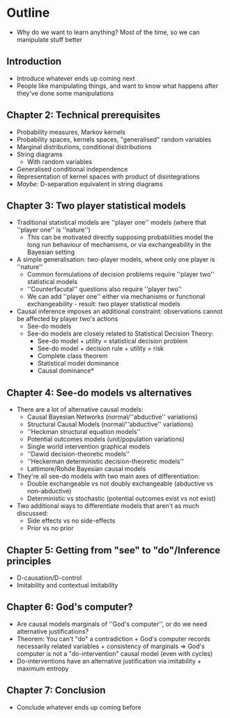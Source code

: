 # Outline

 - Why do we want to learn anything? Most of the time, so we can manipulate stuff better



## Introduction

- Introduce whatever ends up coming next
- People like manipulating things, and want to know what happens after they've done some manipulations




## Chapter 2: Technical prerequisites

- Probability measures, Markov kernels
- Probability spaces, kernels spaces, "generalised" random variables
- Marginal distributions, conditional distributions
- String diagrams
    - With random variables
- Generalised conditional independence
- Representation of kernel spaces with product of disintegrations
- *Maybe:* D-separation equivalent in string diagrams

## Chapter 3: Two player statistical models

- Traditional statistical models are ''player one'' models (where that ''player one'' is ''nature'')
    - This can be motivated directly supposing probabilities model the long run behaviour of mechanisms, or via exchangeability in the Bayesian setting
- A simple generalisation: two-player models, where only one player is ''nature''
    - Common formulations of decision problems require ''player two'' statistical models
    - ''Counterfacutal'' questions also require ''player two''
    - We can add ''player one'' either via mechanisms or functional exchangeability - result: two player statistical models
- Causal inference imposes an additional constraint: observations cannot be affected by player two's actions
    - See-do models
    - See-do models are closely related to Statistical Decision Theory:
        - See-do model + utility = statistical decision problem
        - See-do model + decision rule + utility = risk
        - Complete class theorem
        - Statistical model dominance
        - Causal dominance*

## Chapter 4: See-do models vs alternatives

- There are a lot of alternative causal models:
    - Causal Bayesian Networks (normal/''abductive'' variations)
    - Structural Causal Models (normal/''abductive'' variations)
    - ''Heckman structural equation models''
    - Potential outcomes models (unit/population variations)
    - Single world intervention graphical models
    - ''Dawid decision-theoretic models''
    - ''Heckerman deterministic decision-theoretic models''
    - Lattimore/Rohde Bayesian causal models
- They're all see-do models with two main axes of differentiation:
    - Double exchangeable vs not doubly exchangeable (abductive vs non-abductive)
    - Deterministic vs stochastic (potential outcomes exist vs not exist)
- Two additional ways to differentiate models that aren't as much discussed:
    - Side effects vs no side-effects 
    - Prior vs no prior

## Chapter 5: Getting from "see" to "do"/Inference principles

- D-causation/D-control
- Imitability and contextual imitability

## Chapter 6: God's computer?

- Are causal models marginals of ''God's computer'', or do we need alternative justifications?
- Theorem: You can't "do" a contradiction + God's computer records necessarily related variables + consistency of marginals => God's computer is not a "do-intervention" causal model (even with cycles)
- Do-interventions have an alternative justification via imitability + maximum entropy

## Chapter 7: Conclusion

- Conclude whatever ends up coming before